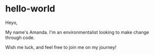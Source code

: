 # hello-world

Heyo,

My name's Amanda. I'm an environmentalist looking to make change through code.

Wish me luck, and feel free to join me on my journey!

